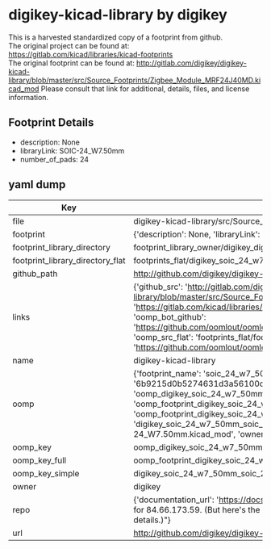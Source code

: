 # digikey-kicad-library by digikey  
This is a harvested standardized copy of a footprint from github.  
The original project can be found at:  
https://gitlab.com/kicad/libraries/kicad-footprints  
The original footprint can be found at:
http://gitlab.com/digikey/digikey-kicad-library/blob/master/src/Source_Footprints/Zigbee_Module_MRF24J40MD.kicad_mod
Please consult that link for additional, details, files, and license information.  
## Footprint Details
* description: None  
* libraryLink: SOIC-24_W7.50mm  
* number_of_pads: 24  
## yaml dump  
| Key | Value |  
| --- | --- |  
| file | digikey-kicad-library/src/Source_Footprints/SOIC-24_W7.50mm.kicad_mod |  
| footprint | {'description': None, 'libraryLink': 'SOIC-24_W7.50mm', 'number_of_pads': 24} |  
| footprint_library_directory | footprint_library_owner/digikey_digikey-kicad-library |  
| footprint_library_directory_flat | footprints_flat/digikey_soic_24_w7_50mm_soic_24_w7_50mm/working |  
| github_path | http://github.com/digikey/digikey-kicad-library/blob/master/src/Source_Footprints/SOIC-24_W7.50mm.kicad_mod |  
| links | {'github_src': 'http://gitlab.com/digikey/digikey-kicad-library/blob/master/src/Source_Footprints/Zigbee_Module_MRF24J40MD.kicad_mod', 'github_src_repo': 'https://gitlab.com/kicad/libraries/kicad-footprints', 'oomp_bot': 'footprints/digikey_soic_24_w7_50mm_soic_24_w7_50mm/working', 'oomp_bot_github': 'https://github.com/oomlout/oomlout_oomp_footprint_bot/tree/main/footprints/digikey_soic_24_w7_50mm_soic_24_w7_50mm/working', 'oomp_src_flat': 'footprints_flat/footprints_flat/digikey_soic_24_w7_50mm_soic_24_w7_50mm/working', 'oomp_src_flat_github': 'https://github.com/oomlout/oomlout_oomp_footprint_src/tree/main/footprints_flat/digikey_soic_24_w7_50mm_soic_24_w7_50mm/working'} |  
| name | digikey-kicad-library |  
| oomp | {'footprint_name': 'soic_24_w7_50mm', 'library_name': 'soic_24_w7_50mm_kicad_mod', 'md5': '6b9215d0b5274631d3a56100c5ee876d', 'md5_10': '6b9215d0b5', 'md5_5': '6b921', 'md5_6': '6b9215', 'oomp_key': 'oomp_digikey_soic_24_w7_50mm_soic_24_w7_50mm', 'oomp_key_extra': 'oomp_footprint_digikey_soic_24_w7_50mm_soic_24_w7_50mm', 'oomp_key_full': 'oomp_footprint_digikey_soic_24_w7_50mm_soic_24_w7_50mm_6b9215', 'oomp_key_simple': 'digikey_soic_24_w7_50mm_soic_24_w7_50mm', 'original_filename': 'digikey-kicad-library/src/Source_Footprints/SOIC-24_W7.50mm.kicad_mod', 'owner_name': 'digikey'} |  
| oomp_key | oomp_digikey_soic_24_w7_50mm_soic_24_w7_50mm |  
| oomp_key_full | oomp_footprint_digikey_soic_24_w7_50mm_soic_24_w7_50mm |  
| oomp_key_simple | digikey_soic_24_w7_50mm_soic_24_w7_50mm |  
| owner | digikey |  
| repo | {'documentation_url': 'https://docs.github.com/rest/overview/resources-in-the-rest-api#rate-limiting', 'message': "API rate limit exceeded for 84.66.173.59. (But here's the good news: Authenticated requests get a higher rate limit. Check out the documentation for more details.)"} |  
| url | http://github.com/digikey/digikey-kicad-library |  

